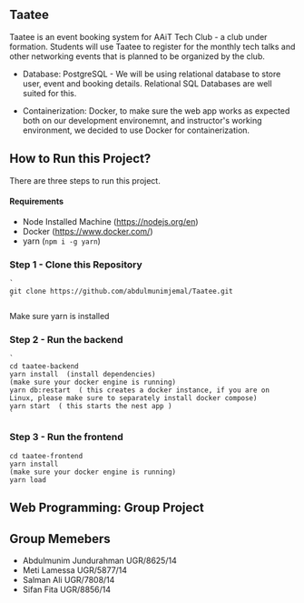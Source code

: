 ## Taatee
Taatee is an event booking system for AAiT Tech Club - a club under formation. Students will use Taatee to register for the monthly tech talks and other networking events that is planned to be organized by the club.

- Database: PostgreSQL - We will be using relational database to store user, event and booking details. Relational SQL Databases are well suited for this.

- Containerization: Docker, to make sure the web app works as expected both on our development environemnt, and instructor's working environment, we decided to use Docker for containerization.

## How to Run this Project?
There are three steps to run this project.
#### Requirements
- Node Installed Machine (https://nodejs.org/en)
- Docker  (https://www.docker.com/)
- yarn (`npm i -g yarn`)

### Step 1 - Clone this Repository
    `
    git clone https://github.com/abdulmunimjemal/Taatee.git
    `
  Make sure yarn is installed


### Step 2 - Run the backend
    `
    cd taatee-backend
    yarn install  (install dependencies)
    (make sure your docker engine is running)
    yarn db:restart  ( this creates a docker instance, if you are on Linux, please make sure to separately install docker compose)
    yarn start  ( this starts the nest app )
    `

### Step 3 - Run the frontend
    cd taatee-frontend
    yarn install
    (make sure your docker engine is running)
    yarn load
    

## Web Programming: Group Project

## Group Memebers
- Abdulmunim Jundurahman UGR/8625/14
- Meti Lamessa UGR/5877/14
- Salman Ali UGR/7808/14
- Sifan Fita UGR/8856/14

